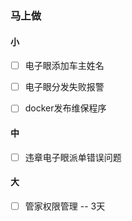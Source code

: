### 马上做

#### 小
- [ ] 电子眼添加车主姓名
- [ ] 电子眼分发失败报警

- [ ] docker发布维保程序


#### 中
- [ ] 违章电子眼派单错误问题


#### 大
- [ ] 管家权限管理 -- 3天